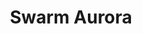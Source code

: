 ---
description: 'The Swarm-Aurora project was designed to facilitated and drive the use
  of Swarm in auroral science and push Swarm beyond its primary mission objective
  to become a key instrument in auroral science research. The primary objective of
  Swarm-Aurora is to build a bridge between Swarm data, the Swarm science community,
  and optical images of the aurora collected primarily by ground-based All-Sky Imagers
  (ASIs).

  '
shortname: swarm_aurora
timestamp: Fri, 11 Feb 2022 14:16:33 GMT
title: Swarm Aurora
uuid: 820e4cbd-b6d4-49c0-9fe5-2ddcc061004c
website_link: https://swarm-aurora.com/
---